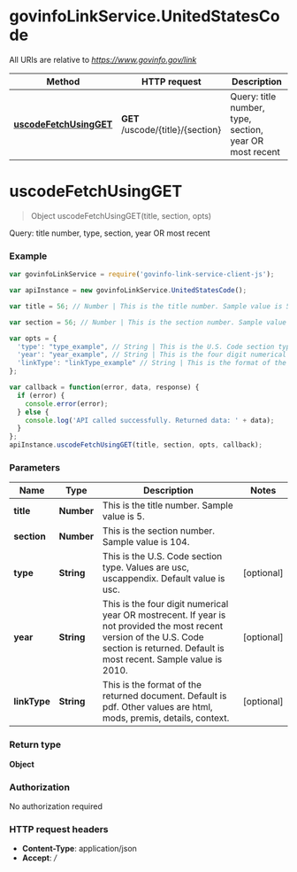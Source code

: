 # govinfoLinkService.UnitedStatesCode

All URIs are relative to *https://www.govinfo.gov/link*

Method | HTTP request | Description
------------- | ------------- | -------------
[**uscodeFetchUsingGET**](UnitedStatesCode.md#uscodeFetchUsingGET) | **GET** /uscode/{title}/{section} | Query: title number, type, section, year OR most recent


<a name="uscodeFetchUsingGET"></a>
# **uscodeFetchUsingGET**
> Object uscodeFetchUsingGET(title, section, opts)

Query: title number, type, section, year OR most recent

### Example
```javascript
var govinfoLinkService = require('govinfo-link-service-client-js');

var apiInstance = new govinfoLinkService.UnitedStatesCode();

var title = 56; // Number | This is the title number. Sample value is 5.

var section = 56; // Number | This is the section number. Sample value is 104.

var opts = { 
  'type': "type_example", // String | This is the U.S. Code section type. Values are usc, uscappendix. Default value is usc.
  'year': "year_example", // String | This is the four digit numerical year OR mostrecent. If year is not provided the most recent version of the U.S. Code section is returned. Default is most recent. Sample value is 2010.
  'linkType': "linkType_example" // String | This is the format of the returned document. Default is pdf. Other values are html, mods, premis, details, context.
};

var callback = function(error, data, response) {
  if (error) {
    console.error(error);
  } else {
    console.log('API called successfully. Returned data: ' + data);
  }
};
apiInstance.uscodeFetchUsingGET(title, section, opts, callback);
```

### Parameters

Name | Type | Description  | Notes
------------- | ------------- | ------------- | -------------
 **title** | **Number**| This is the title number. Sample value is 5. | 
 **section** | **Number**| This is the section number. Sample value is 104. | 
 **type** | **String**| This is the U.S. Code section type. Values are usc, uscappendix. Default value is usc. | [optional] 
 **year** | **String**| This is the four digit numerical year OR mostrecent. If year is not provided the most recent version of the U.S. Code section is returned. Default is most recent. Sample value is 2010. | [optional] 
 **linkType** | **String**| This is the format of the returned document. Default is pdf. Other values are html, mods, premis, details, context. | [optional] 

### Return type

**Object**

### Authorization

No authorization required

### HTTP request headers

 - **Content-Type**: application/json
 - **Accept**: */*

